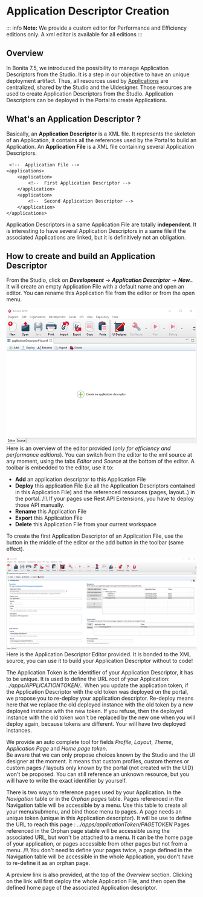 # Application Descriptor Creation

::: info
**Note:** We provide a custom editor for Performance and Efficiency editions only. A xml editor is available for all editions
:::

## Overview

In Bonita 7.5, we introduced the possibility to manage Application Descriptors from the Studio. 
It is a step in our objective to have an unique deployment artifact.
Thus, all resources used by [Applications](applications.md) are centralized, shared by the Studio and the UIdesigner. 
Those resources are used to create Application Descriptors from the Studio. Application Descriptors can be deployed in the Portal to create Applications.

## What's an Application Descriptor ? 

Basically, an **Application Descriptor** is a XML file. It represents the skeleton of an Application, it contains all the references used by the Portal to build an Application.
An **Application File** is a XML file containing several Application Descriptors. 

	 <!--  Application File -->
    <applications>
		<application>
			<!--  First Application Descriptor -->
		</application>
		<application>
			<!--  Second Application Descriptor -->
		</application>
	</applications>
	
Application Descriptors in a same Application File are totally **independent**.
It is interesting to have several Application Descriptors in a same file if the associated Applications are linked, but it is definitively not an obligation. 

## How to create and build an Application Descriptor

From the Studio, click on **_Development_** -> **_Application Descriptor_** -> **_New.._**
It will create an empty Application File with a default name and open an editor. You can rename this Application file from the editor or from the open menu. 

![Empty Application File](images/applicationDescriptors/emptyApplicationFile.png)
Here is an overview of the editor provided (_only for efficiency and performance editions_). 
You can switch from the editor to the xml source at any moment, using the tabs _Editor_ and _Source_ at the bottom of the editor. 
A toolbar is embedded to the editor, use it to:

 - **Add** an application descriptor to this Application File
 - **Deploy** this application File (i.e all the Application Descriptors contained in this Application File) and the referenced resources (pages, layout..) in the portal. /!\ If your pages use Rest API Extensions, you have to deploy those API manually.   
 - **Rename** this Application File
 - **Export** this Application File
 - **Delete** this Application File from your current workspace

To create the first Application Descriptor of an Application File, use the button in the middle of the editor or the add button in the toolbar (same effect). 

![Application Descriptor Editor](images/applicationDescriptors/applicationDescriptorEditor.png)
Here is the Application Descriptor Editor provided. It is bonded to the XML source, you can use it to build your Application Descriptor without to code!

The Application Token is the identifier of your Application Descriptor, it has to be unique. It is used to define the URL root of your Application:  _../apps/APPLICATIONTOKEN/.._ 
 When you update the application token, if the Application Descriptor with the old token was deployed on the portal, we propose you to re-deploy your application descriptor. Re-deploy means here that we replace the old deployed instance with the old token by a new deployed instance with the new token. If you refuse, then the deployed instance with the old token won't be replaced by the new one when you will deploy again, because tokens are different. Your will have two deployed instances. 

We provide an auto complete tool for fields _Profile_, _Layout_, _Theme_, _Application Page_ and _Home page token_.  
Be aware that we can only propose choices known by the Studio and the UI designer at the moment.
It means that custom profiles, custom themes or custom pages / layouts only known by the portal (not created with the UID) won't be proposed. You can still reference an unknown resource, but you will have to write the exact identifier by yourself. 

There is two ways to reference pages used by your Application. In the _Navigation_ table or in the _Orphan pages_ table. 
Pages referenced in the Navigation table will be accessible by a menu. Use this table to create all your menu/submenu, and bind those menu to pages. A page needs an unique token (unique in this Application descriptor). It will be use to define the URL to reach this page : _../apps/applicationToken/PAGETOKEN_
Pages referenced in the Orphan page stable will be accessible using the associated URL, but won't be attached to a menu. It can be the home page of your application, or pages accessible from other pages but not from a menu. 
/!\ You don't need to define your pages twice, a page defined in the Navigation table will be accessible in the whole Application, you don't have to re-define it as an orphan page. 

A preview link is also provided, at the top of the _Overview_ section. Clicking on the link will first deploy the whole Application File, and then open the defined home page of the associated Application descriptor. 